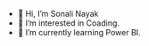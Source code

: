 - 👋 Hi, I’m Sonali Nayak
- 👀 I’m interested in Coading.
- 🌱 I’m currently learning Power BI.
  
  

<!---
Sonalinayak2712/Sonalinayak2712 is a ✨ special ✨ repository because its `README.md` (this file) appears on your GitHub profile.
You can click the Preview link to take a look at your changes.
--->
